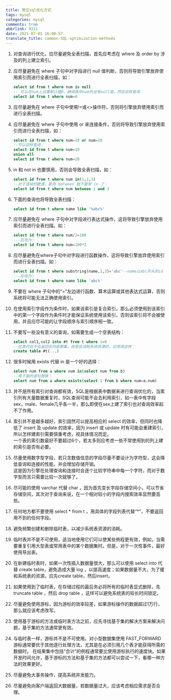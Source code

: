 ```yaml
---
title: 常见sql优化方式
tags: mysql
categories: mysql
comments: true
abbrlink: 9311
date: 2021-07-01 16:00:57
translate_title: common-SQL-optimization-methods
---
```

1. 对查询进行优化，应尽量避免全表扫描，首先应考虑在 where 及 order by 涉及的列上建立索引。

2. 应尽量避免在 where 子句中对字段进行 null 值判断，否则将导致引擎放弃使用索引而进行全表扫描，如：    
    ```sql
    select id from t where num is null    
    -- 可以在num上设置默认值0，确保表中num列没有null值，然后这样查询：    
    select id from t where num=0
    ```

3. 应尽量避免在 where 子句中使用!=或<>操作符，否则将引擎放弃使用索引而进行全表扫描。

4. 应尽量避免在 where 子句中使用 or 来连接条件，否则将导致引擎放弃使用索引而进行全表扫描，如：    
    ```sql
    select id from t where num=10 or num=20    
    --可以这样查询：    
    select id from t where num=10    
    union all    
    select id from t where num=20
    ```

5. in 和 not in 也要慎用，否则会导致全表扫描，如：    
    ```sql
    select id from t where num in(1,2,3)    
    --对于连续的数值，能用 between 就不要用 in 了：    
    select id from t where num between 1 and 3
    ```

6. 下面的查询也将导致全表扫描：
    ```sql
    select id from t where name like '%abc%'
    ```
7. 应尽量避免在 where 子句中对字段进行表达式操作，这将导致引擎放弃使用索引而进行全表扫描。如：    
    ```sql
    select id from t where num/2=100    
    ---应改为:    
    select id from t where num=100*2
    ```

8. 应尽量避免在where子句中对字段进行函数操作，这将导致引擎放弃使用索引而进行全表扫描。如：    
    ```sql
    select id from t where substring(name,1,3)='abc'--name以abc开头的id    
    ---应改为:    
    select id from t where name like 'abc%'
    ```

9. 不要在 where 子句中的“=”左边进行函数、算术运算或其他表达式运算，否则系统将可能无法正确使用索引。

10. 在使用索引字段作为条件时，如果该索引是复合索引，那么必须使用到该索引中的第一个字段作为条件时才能保证系统使用该索引，否则该索引将不会被使用，并且应尽可能的让字段顺序与索引顺序相一致。

11. 不要写一些没有意义的查询，如需要生成一个空表结构：    
    ```sql
    select col1,col2 into #t from t where 1=0    
    --这类代码不会返回任何结果集，但是会消耗系统资源的，应改成这样：    
    create table #t(...)
    ```

12. 很多时候用 exists 代替 in 是一个好的选择：    
    ```sql
    select num from a where num in(select num from b)    
    --用下面的语句替换：    
    select num from a where exists(select 1 from b where num=a.num)
    ```

13. 并不是所有索引对查询都有效，SQL是根据表中数据来进行查询优化的，当索引列有大量数据重复时，SQL查询可能不会去利用索引，如一表中有字段sex，male、female几乎各一半，那么即使在sex上建了索引也对查询效率起不了作用。

14. 索引并不是越多越好，索引固然可以提高相应的 select 的效率，但同时也降低了 insert 及 update 的效率，因为 insert 或 update 时有可能会重建索引，所以怎样建索引需要慎重考虑，视具体情况而定。    
一个表的索引数最好不要超过6个，若太多则应考虑一些不常使用到的列上建的索引是否有必要。

15. 尽量使用数字型字段，若只含数值信息的字段尽量不要设计为字符型，这会降低查询和连接的性能，并会增加存储开销。    
这是因为引擎在处理查询和连接时会逐个比较字符串中每一个字符，而对于数字型而言只需要比较一次就够了。

16. 尽可能的使用 varchar 代替 char ，因为首先变长字段存储空间小，可以节省存储空间，其次对于查询来说，在一个相对较小的字段内搜索效率显然要高些。

17. 任何地方都不要使用 select * from t ，用具体的字段列表代替“*”，不要返回用不到的任何字段。

18. 避免频繁创建和删除临时表，以减少系统表资源的消耗。

19. 临时表并不是不可使用，适当地使用它们可以使某些例程更有效，例如，当需要重复引用大型表或常用表中的某个数据集时。但是，对于一次性事件，最好使用导出表。

20. 在新建临时表时，如果一次性插入数据量很大，那么可以使用 select into 代替 create table，避免造成大量 log ，以提高速度；如果数据量不大，为了缓和系统表的资源，应先create table，然后insert。

21. 如果使用到了临时表，在存储过程的最后务必将所有的临时表显式删除，先 truncate table ，然后 drop table ，这样可以避免系统表的较长时间锁定。

22. 尽量避免使用游标，因为游标的效率较差，如果游标操作的数据超过1万行，那么就应该考虑改写。

23. 使用基于游标的方法或临时表方法之前，应先寻找基于集的解决方案来解决问题，基于集的方法通常更有效。

24. 与临时表一样，游标并不是不可使用。对小型数据集使用 FAST_FORWARD 游标通常要优于其他逐行处理方法，尤其是在必须引用几个表才能获得所需的数据时。
在结果集中包括“合计”的例程通常要比使用游标执行的速度快。如果开发时间允许，基于游标的方法和基于集的方法都可以尝试一下，看哪一种方法的效果更好。

25. 尽量避免大事务操作，提高系统并发能力。

26. 尽量避免向客户端返回大数据量，若数据量过大，应该考虑相应需求是否合理。